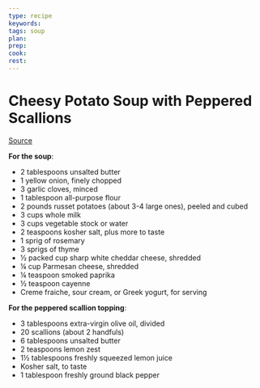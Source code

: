 ```yaml
---
type: recipe
keywords:
tags: soup
plan:
prep:
cook:
rest:
---
```


# Cheesy Potato Soup with Peppered Scallions

[Source](https://www.youtube.com/watch?v=_Cp6YUmKTJQ)

**For the soup**:

- 2 tablespoons unsalted butter
- 1 yellow onion, finely chopped
- 3 garlic cloves, minced
- 1 tablespoon all-purpose flour
- 2 pounds russet potatoes (about 3-4 large ones), peeled and cubed
- 3 cups whole milk
- 3 cups vegetable stock or water
- 2 teaspoons kosher salt, plus more to taste
- 1 sprig of rosemary
- 3 sprigs of thyme
- ½ packed cup sharp white cheddar cheese, shredded
- ¼ cup Parmesan cheese, shredded
- ¼ teaspoon smoked paprika
- ½ teaspoon cayenne
- Creme fraiche, sour cream, or Greek yogurt, for serving

**For the peppered scallion topping**:

- 3 tablespoons extra-virgin olive oil, divided
- 20 scallions (about 2 handfuls)
- 6 tablespoons unsalted butter
- 2 teaspoons lemon zest
- 1½ tablespoons freshly squeezed lemon juice
- Kosher salt, to taste
- 1 tablespoon freshly ground black pepper
